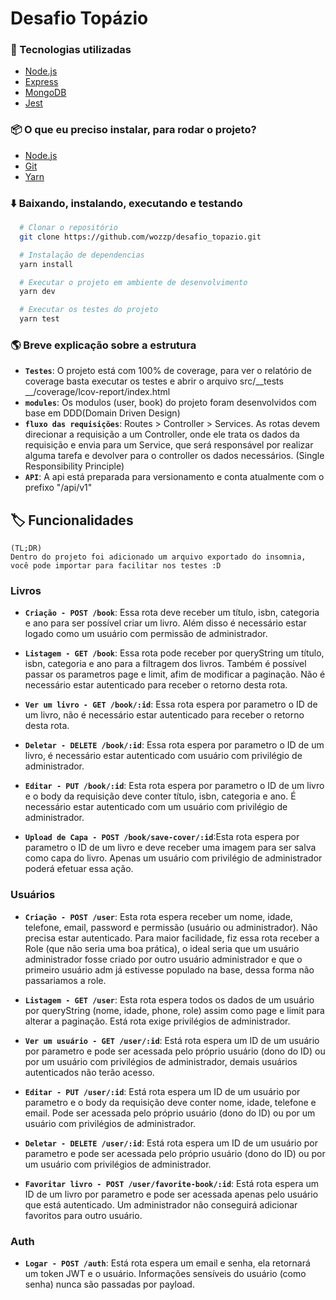 # Desafio Topázio
### 🚀 Tecnologias utilizadas
- [Node.js](https://nodejs.org/en/)
- [Express](http://expressjs.com/)
- [MongoDB](https://www.mongodb.com/)
- [Jest](https://jestjs.io/docs/en/expect)


### 📦 O que eu preciso instalar, para rodar o projeto?
- [Node.js](https://nodejs.org/en/)
- [Git](https://git-scm.com/)
- [Yarn](https://classic.yarnpkg.com/lang/en/)

### ⬇️ Baixando, instalando, executando e testando
```bash
  # Clonar o repositório
  git clone https://github.com/wozzp/desafio_topazio.git

  # Instalação de dependencias
  yarn install

  # Executar o projeto em ambiente de desenvolvimento
  yarn dev

  # Executar os testes do projeto
  yarn test
```
### 🌎 Breve explicação sobre a estrutura
- **`Testes`**: O projeto está com 100% de coverage, para ver o relatório de coverage basta executar os testes e abrir o arquivo src/__tests __/coverage/lcov-report/index.html
- **`modules`**: Os modulos (user, book) do projeto foram desenvolvidos com base em DDD(Domain Driven Design)
- **`fluxo das requisições`**: Routes > Controller > Services. As rotas devem direcionar a requisição a um Controller, onde ele trata os dados da requisição e envia para um Service, que será responsável por realizar alguma tarefa e devolver para o controller os dados necessários. (Single Responsibility Principle)
- **`API`**: A api está preparada para versionamento e conta atualmente com o prefixo "/api/v1"

## 🏷 ️Funcionalidades
```
(TL;DR)
Dentro do projeto foi adicionado um arquivo exportado do insomnia, você pode importar para facilitar nos testes :D
```

### Livros

- **`Criação - POST /book`**: Essa rota deve receber um título, isbn, categoria e ano para ser possível criar um livro. Além disso é necessário estar logado como um usuário com permissão de administrador.

- **`Listagem - GET /book`**: Essa rota pode receber por queryString um título, isbn, categoria e ano para a filtragem dos livros. Também é possível passar os parametros page e limit, afim de modificar a paginação. Não é necessário estar autenticado para receber o retorno desta rota.

- **`Ver um livro - GET /book/:id`**: Essa rota espera por parametro o ID de um livro, não é necessário estar autenticado para receber o retorno desta rota.

- **`Deletar - DELETE /book/:id`**: Essa rota espera por parametro o ID de um livro, é necessário estar autenticado com usuário com privilégio de administrador.

- **`Editar - PUT /book/:id`**: Esta rota espera por parametro o ID de um livro e o body da requisição deve conter título, isbn, categoria e ano. É necessário estar autenticado com um usuário com privilégio de administrador.

- **`Upload de Capa - POST /book/save-cover/:id`**:Esta rota espera por parametro o ID de um livro e deve receber uma imagem para ser salva como capa do livro. Apenas um usuário com privilégio de administrador poderá efetuar essa ação.

### Usuários

- **`Criação - POST /user`**: Esta rota espera receber um nome, idade, telefone, email, password e permissão (usuário ou administrador). Não precisa estar autenticado. Para maior facilidade, fiz essa rota receber a Role (que não seria uma boa prática), o ideal seria que um usuário administrador fosse criado por outro usuário administrador e que o primeiro usuário adm já estivesse populado na base, dessa forma não passariamos a role.

- **`Listagem - GET /user`**: Esta rota espera todos os dados de um usuário por queryString (nome, idade, phone, role) assim como page e limit para alterar a paginação. Está rota exige privilégios de administrador.

- **`Ver um usuário - GET /user/:id`**: Está rota espera um ID de um usuário por parametro e pode ser acessada pelo próprio usuário (dono do ID) ou por um usuário com privilégios de administrador, demais usuários autenticados não terão acesso.

- **`Editar - PUT /user/:id`**: Está rota espera um ID de um usuário por parametro e o body da requisição deve conter nome, idade, telefone e email. Pode ser acessada pelo próprio usuário (dono do ID) ou por um usuário com privilégios de administrador.

- **`Deletar - DELETE /user/:id`**: Está rota espera um ID de um usuário por parametro e pode ser acessada pelo próprio usuário (dono do ID) ou por um usuário com privilégios de administrador.

- **`Favoritar livro - POST /user/favorite-book/:id`**: Está rota espera um ID de um livro por parametro e pode ser acessada apenas pelo usuário que está autenticado. Um administrador não conseguirá adicionar favoritos para outro usuário.

### Auth

- **`Logar - POST /auth`**: Está rota espera um email e senha, ela retornará um token JWT e o usuário. Informações sensíveis do usuário (como senha) nunca são passadas por payload.






